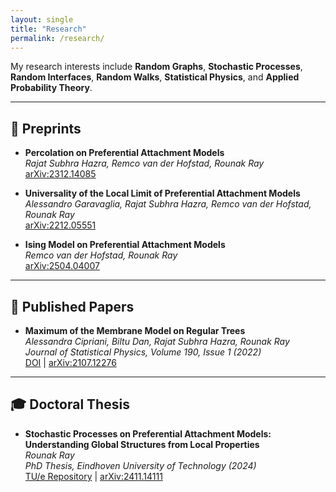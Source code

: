 ```yaml
---
layout: single
title: "Research"
permalink: /research/
---
```


My research interests include **Random Graphs**, **Stochastic Processes**, **Random Interfaces**, **Random Walks**, **Statistical Physics**, and **Applied Probability Theory**.

---

## 📝 Preprints

- **Percolation on Preferential Attachment Models**  
  *Rajat Subhra Hazra, Remco van der Hofstad, Rounak Ray*  
  [arXiv:2312.14085](https://arxiv.org/abs/2312.14085)

- **Universality of the Local Limit of Preferential Attachment Models**  
  *Alessandro Garavaglia, Rajat Subhra Hazra, Remco van der Hofstad, Rounak Ray*  
  [arXiv:2212.05551](https://arxiv.org/abs/2212.05551)

- **Ising Model on Preferential Attachment Models**  
  *Remco van der Hofstad, Rounak Ray*  
  [arXiv:2504.04007](https://arxiv.org/abs/2504.04007)

---

## 📘 Published Papers

- **Maximum of the Membrane Model on Regular Trees**  
  *Alessandra Cipriani, Biltu Dan, Rajat Subhra Hazra, Rounak Ray*  
  *Journal of Statistical Physics, Volume 190, Issue 1 (2022)*  
  [DOI](https://doi.org/10.1007/s10955-022-03056-5) | [arXiv:2107.12276](https://arxiv.org/abs/2107.12276)


---

## 🎓 Doctoral Thesis

- **Stochastic Processes on Preferential Attachment Models: Understanding Global Structures from Local Properties**  
  *Rounak Ray*  
  *PhD Thesis, Eindhoven University of Technology (2024)*  
  [TU/e Repository](https://research.tue.nl/en/publications/stochastic-processes-on-preferential-attachment-models-understand) | [arXiv:2411.14111](https://arxiv.org/abs/2411.14111)
